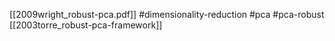 [[2009wright_robust-pca.pdf]]
#dimensionality-reduction #pca #pca-robust
[[2003torre_robust-pca-framework]]

